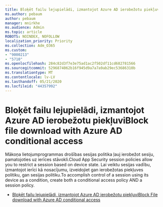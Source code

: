```yaml
---
title: Bloķēt failu lejupielādi, izmantojot Azure AD ierobežotu piekļuvi
ms.author: pebaum
author: pebaum
manager: mnirkhe
ms.audience: Admin
ms.topic: article
ROBOTS: NOINDEX, NOFOLLOW
localization_priority: Priority
ms.collection: Adm_O365
ms.custom:
- "9000213"
- "5710"
ms.openlocfilehash: 284c82d3f7e3e75ad1ac2f502df11cd682781566
ms.sourcegitcommit: 5296874062b16f945d9a7a7a9ab29ec53686310b
ms.translationtype: MT
ms.contentlocale: lv-LV
ms.lasthandoff: 05/21/2020
ms.locfileid: "44357992"
---
```

# <a name="block-file-download-with-azure-ad-conditional-access"></a><span data-ttu-id="6e2f0-102">Bloķēt failu lejupielādi, izmantojot Azure AD ierobežotu piekļuvi</span><span class="sxs-lookup"><span data-stu-id="6e2f0-102">Block file download with Azure AD conditional access</span></span>

<span data-ttu-id="6e2f0-103">Mākoņa lietojumprogrammas drošības sesijas politika ļauj ierobežot sesiju, pamatojoties uz ierīces stāvokli.</span><span class="sxs-lookup"><span data-stu-id="6e2f0-103">Cloud App Security session policies allow you to restrict a session based on device state.</span></span> <span data-ttu-id="6e2f0-104">Lai veiktu sesijas vadību, izmantojot ierīci kā nosacījumu, izveidojiet gan ierobežotas piekļuves politiku, gan sesijas politiku.</span><span class="sxs-lookup"><span data-stu-id="6e2f0-104">To accomplish control of a session using its device as a condition, create both a conditional access policy AND a session policy.</span></span>

- [<span data-ttu-id="6e2f0-105">Bloķēt failu lejupielādi, izmantojot Azure AD ierobežotu piekļuvi</span><span class="sxs-lookup"><span data-stu-id="6e2f0-105">Block File download with Azure AD conditional access</span></span>](https://docs.microsoft.com/cloud-app-security/use-case-proxy-block-session-aad#create-a-block-download-policy-for-unmanaged-devices)
